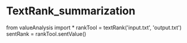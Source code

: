 # TextRank_summarization

from valueAnalysis import *
rankTool = textRank('input.txt', 'output.txt')
sentRank = rankTool.sentValue()
